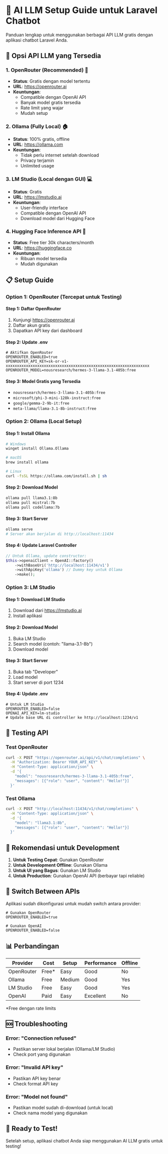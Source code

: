 # 🤖 AI LLM Setup Guide untuk Laravel Chatbot

Panduan lengkap untuk menggunakan berbagai API LLM gratis dengan aplikasi chatbot Laravel Anda.

## 🚀 Opsi API LLM yang Tersedia

### 1. **OpenRouter (Recommended)** 🌟
- **Status**: Gratis dengan model tertentu
- **URL**: https://openrouter.ai
- **Keuntungan**: 
  - Compatible dengan OpenAI API
  - Banyak model gratis tersedia
  - Rate limit yang wajar
  - Mudah setup

### 2. **Ollama (Fully Local)** 🏠
- **Status**: 100% gratis, offline
- **URL**: https://ollama.com
- **Keuntungan**:
  - Tidak perlu internet setelah download
  - Privacy terjamin
  - Unlimited usage

### 3. **LM Studio (Local dengan GUI)** 💻
- **Status**: Gratis
- **URL**: https://lmstudio.ai
- **Keuntungan**:
  - User-friendly interface
  - Compatible dengan OpenAI API
  - Download model dari Hugging Face

### 4. **Hugging Face Inference API** 🤗
- **Status**: Free tier 30k characters/month
- **URL**: https://huggingface.co
- **Keuntungan**:
  - Ribuan model tersedia
  - Mudah digunakan

## 📋 Setup Guide

### Option 1: OpenRouter (Tercepat untuk Testing)

#### Step 1: Daftar OpenRouter
1. Kunjungi https://openrouter.ai
2. Daftar akun gratis
3. Dapatkan API key dari dashboard

#### Step 2: Update .env
```env
# Aktifkan OpenRouter
OPENROUTER_ENABLED=true
OPENROUTER_API_KEY=sk-or-v1-xxxxxxxxxxxxxxxxxxxxxxxxxxxxxxxxxxxxxxxxxxxxxxxxxxxxxxxxxxxxxxxx
OPENROUTER_MODEL=nousresearch/hermes-3-llama-3.1-405b:free
```

#### Step 3: Model Gratis yang Tersedia
- `nousresearch/hermes-3-llama-3.1-405b:free`
- `microsoft/phi-3-mini-128k-instruct:free`
- `google/gemma-2-9b-it:free`
- `meta-llama/llama-3.1-8b-instruct:free`

### Option 2: Ollama (Local Setup)

#### Step 1: Install Ollama
```bash
# Windows
winget install Ollama.Ollama

# macOS
brew install ollama

# Linux
curl -fsSL https://ollama.com/install.sh | sh
```

#### Step 2: Download Model
```bash
ollama pull llama3.1:8b
ollama pull mistral:7b
ollama pull codellama:7b
```

#### Step 3: Start Server
```bash
ollama serve
# Server akan berjalan di http://localhost:11434
```

#### Step 4: Update Laravel Controller
```php
// Untuk Ollama, update constructor:
$this->openaiClient = OpenAI::factory()
    ->withBaseUri('http://localhost:11434/v1')
    ->withApiKey('ollama') // Dummy key untuk Ollama
    ->make();
```

### Option 3: LM Studio

#### Step 1: Download LM Studio
1. Download dari https://lmstudio.ai
2. Install aplikasi

#### Step 2: Download Model
1. Buka LM Studio
2. Search model (contoh: "llama-3.1-8b")
3. Download model

#### Step 3: Start Server
1. Buka tab "Developer"
2. Load model
3. Start server di port 1234

#### Step 4: Update .env
```env
# Untuk LM Studio
OPENROUTER_ENABLED=false
OPENAI_API_KEY=lm-studio
# Update base URL di controller ke http://localhost:1234/v1
```

## 🔧 Testing API

### Test OpenRouter
```bash
curl -X POST "https://openrouter.ai/api/v1/chat/completions" \
  -H "Authorization: Bearer YOUR_API_KEY" \
  -H "Content-Type: application/json" \
  -d '{
    "model": "nousresearch/hermes-3-llama-3.1-405b:free",
    "messages": [{"role": "user", "content": "Hello!"}]
  }'
```

### Test Ollama
```bash
curl -X POST "http://localhost:11434/v1/chat/completions" \
  -H "Content-Type: application/json" \
  -d '{
    "model": "llama3.1:8b",
    "messages": [{"role": "user", "content": "Hello!"}]
  }'
```

## 🎯 Rekomendasi untuk Development

1. **Untuk Testing Cepat**: Gunakan OpenRouter
2. **Untuk Development Offline**: Gunakan Ollama
3. **Untuk UI yang Bagus**: Gunakan LM Studio
4. **Untuk Production**: Gunakan OpenAI API (berbayar tapi reliable)

## 🔄 Switch Between APIs

Aplikasi sudah dikonfigurasi untuk mudah switch antara provider:

```env
# Gunakan OpenRouter
OPENROUTER_ENABLED=true

# Gunakan OpenAI
OPENROUTER_ENABLED=false
```

## 📊 Perbandingan

| Provider | Cost | Setup | Performance | Offline |
|----------|------|-------|-------------|---------|
| OpenRouter | Free* | Easy | Good | No |
| Ollama | Free | Medium | Good | Yes |
| LM Studio | Free | Easy | Good | Yes |
| OpenAI | Paid | Easy | Excellent | No |

*Free dengan rate limits

## 🆘 Troubleshooting

### Error: "Connection refused"
- Pastikan server lokal berjalan (Ollama/LM Studio)
- Check port yang digunakan

### Error: "Invalid API key"
- Pastikan API key benar
- Check format API key

### Error: "Model not found"
- Pastikan model sudah di-download (untuk local)
- Check nama model yang digunakan

## 🎉 Ready to Test!

Setelah setup, aplikasi chatbot Anda siap menggunakan AI LLM gratis untuk testing!
